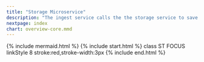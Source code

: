 ```yaml
---
title: "Storage Microservice"
description: "The ingest service calls the the storage service to save content to the Cloud"
nextpage: index
chart: overview-core.mmd
---
```

{% include mermaid.html %}
{% include start.html %}
  class ST FOCUS
  linkStyle 8 stroke:red,stroke-width:3px
{% include end.html %}
